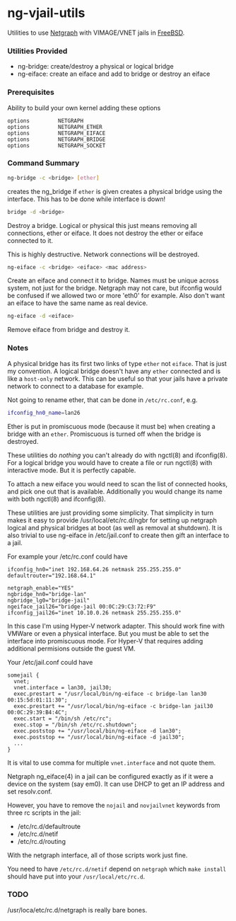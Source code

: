 # ng-vjail-utils
Utilities to use [Netgraph](https://people.freebsd.org/~julian/netgraph.html) with VIMAGE/VNET jails in [FreeBSD](https://www.freebsd.org).

### Utilities Provided
 - ng-bridge: create/destroy a physical or logical bridge
 - ng-eiface: create an eiface and add to bridge or destroy an eiface

### Prerequisites
Ability to build your own kernel adding these options

```
options         NETGRAPH
options         NETGRAPH_ETHER
options         NETGRAPH_EIFACE
options         NETGRAPH_BRIDGE
options         NETGRAPH_SOCKET
```
 
### Command Summary
```sh
ng-bridge -c <bridge> [ether]
```
creates the ng_bridge
if `ether` is given creates a physical bridge using the interface. This has to be done while interface is down!

```sh
bridge -d <bridge>
```
Destroy a bridge.
Logical or physical this just means removing all connections, ether or eiface.
It does not destroy the ether or eiface connected to it.

This is highly destructive. Network connections will be destroyed.

```sh
ng-eiface -c <bridge> <eiface> <mac address>
```
Create an eiface and connect it to bridge.
Names must be unique across system, not just for the bridge.
Netgraph may not care, but ifconfig would be confused if we allowed two or more 'eth0' for example.
Also don't want an eiface to have the same name as real device.

```sh
ng-eiface -d <eiface>
```
Remove eiface from bridge and destroy it.

### Notes
A physical bridge has its first two links of type `ether` not `eiface`. That is just my convention. A logical bridge doesn't have any `ether` connected and is like a `host-only` network. This can be useful so that your jails have a private network to connect to a database for example.

Not going to rename ether, that can be done in `/etc/rc.conf`, e.g.
```sh
ifconfig_hn0_name=lan26
```
Ether is put in promiscuous mode (because it must be) when creating a bridge with an `ether`. Promiscuous is turned off when the bridge is destroyed.

These utilities do *nothing* you can't already do with ngctl(8) and ifconfig(8). For a logical bridge you would have to create a file or run ngctl(8) with interactive mode. But it is perfectly capable.

To attach a new eiface you would need to scan the list of connected hooks, and pick one out that is available. Additionally you would change its name with both ngctl(8) and ifconfig(8).

These utilities are just providing some simplicity. That simplicity in turn makes it easy to provide /usr/local/etc/rc.d/ngbr for setting up netgraph logical and physical bridges at boot (as well as removal at shutdown). It is also trivial to use ng-eiface in /etc/jail.conf to create then gift an interface to a jail.

For example your /etc/rc.conf could have

```
ifconfig_hn0="inet 192.168.64.26 netmask 255.255.255.0"
defaultrouter="192.168.64.1"

netgraph_enable="YES"
ngbridge_hn0="bridge-lan"
ngbridge_lg0="bridge-jail"
ngeiface_jail26="bridge-jail 00:0C:29:C3:72:F9"
ifconfig_jail26="inet 10.10.0.26 netmask 255.255.255.0"

```
In this case I'm using Hyper-V network adapter. This should work fine with VMWare or even a physical interface. But you must be able to set the interface into promiscuous mode. For Hyper-V that requires adding additional permisions outside the guest VM.


Your /etc/jail.conf could have
```
somejail {
  vnet;
  vnet.interface = lan30, jail30;
  exec.prestart = "/usr/local/bin/ng-eiface -c bridge-lan lan30 00:15:5d:01:11:30";
  exec.prestart += "/usr/local/bin/ng-eiface -c bridge-lan jail30 00:0C:29:39:B4:4C";
  exec.start = "/bin/sh /etc/rc";
  exec.stop = "/bin/sh /etc/rc.shutdown";
  exec.poststop += "/usr/local/bin/ng-eiface -d lan30";
  exec.poststop += "/usr/local/bin/ng-eiface -d jail30";
  ...
}
```

It is vital to use comma for multiple `vnet.interface` and not quote them.

Netgraph ng_eiface(4) in a jail can be configured exactly as if it were a device on the system (say em0). It can use DHCP to get an IP address and set resolv.conf.

However, you have to remove the `nojail` and `novjailvnet` keywords from three
rc scripts in the jail:
- /etc/rc.d/defaultroute
- /etc/rc.d/netif
- /etc/rc.d/routing

With the netgraph interface, all of those scripts work just fine.

You need to have `/etc/rc.d/netif` depend on `netgraph` which `make install` should have put into your `/usr/local/etc/rc.d`.

### TODO
/usr/loca/etc/rc.d/netgraph is really bare bones.
